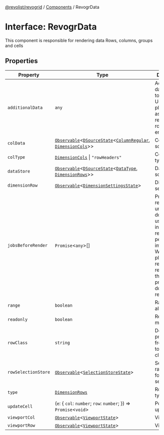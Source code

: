 [@revolist/revogrid](README.md) / [Components](Namespace.Components.md) / RevogrData

# Interface: RevogrData

This component is responsible for rendering data
Rows, columns, groups and cells

## Properties

| Property | Type | Description | Defined in |
| ------ | ------ | ------ | ------ |
| `additionalData` | `any` | Additional data to pass to renderer Used in plugins such as vue or react to pass root app entity to cells | [src/components.d.ts:300](https://github.com/revolist/revogrid/blob/69db770b4dd0e83354c8d987e03567beaf944291/src/components.d.ts#L300) |
| `colData` | [`Observable`](TypeAlias.Observable.md)\<[`DSourceState`](TypeAlias.DSourceState.md)\<[`ColumnRegular`](Interface.ColumnRegular.md), [`DimensionCols`](TypeAlias.DimensionCols.md)\>\> | Column source | [src/components.d.ts:304](https://github.com/revolist/revogrid/blob/69db770b4dd0e83354c8d987e03567beaf944291/src/components.d.ts#L304) |
| `colType` | [`DimensionCols`](TypeAlias.DimensionCols.md) \| `"rowHeaders"` | Column data type | [src/components.d.ts:308](https://github.com/revolist/revogrid/blob/69db770b4dd0e83354c8d987e03567beaf944291/src/components.d.ts#L308) |
| `dataStore` | [`Observable`](TypeAlias.Observable.md)\<[`DSourceState`](TypeAlias.DSourceState.md)\<[`DataType`](TypeAlias.DataType.md), [`DimensionRows`](TypeAlias.DimensionRows.md)\>\> | Data rows source | [src/components.d.ts:312](https://github.com/revolist/revogrid/blob/69db770b4dd0e83354c8d987e03567beaf944291/src/components.d.ts#L312) |
| `dimensionRow` | [`Observable`](TypeAlias.Observable.md)\<[`DimensionSettingsState`](Interface.DimensionSettingsState.md)\> | Dimension settings Y | [src/components.d.ts:316](https://github.com/revolist/revogrid/blob/69db770b4dd0e83354c8d987e03567beaf944291/src/components.d.ts#L316) |
| `jobsBeforeRender` | `Promise`\<`any`\>[] | Prevent rendering until job is done. Can be used for initial rendering performance improvement. When several plugins require initial rendering this will prevent double initial rendering. | [src/components.d.ts:320](https://github.com/revolist/revogrid/blob/69db770b4dd0e83354c8d987e03567beaf944291/src/components.d.ts#L320) |
| `range` | `boolean` | Range allowed | [src/components.d.ts:324](https://github.com/revolist/revogrid/blob/69db770b4dd0e83354c8d987e03567beaf944291/src/components.d.ts#L324) |
| `readonly` | `boolean` | Readonly mode | [src/components.d.ts:328](https://github.com/revolist/revogrid/blob/69db770b4dd0e83354c8d987e03567beaf944291/src/components.d.ts#L328) |
| `rowClass` | `string` | Defines property from which to read row class | [src/components.d.ts:332](https://github.com/revolist/revogrid/blob/69db770b4dd0e83354c8d987e03567beaf944291/src/components.d.ts#L332) |
| `rowSelectionStore` | [`Observable`](TypeAlias.Observable.md)\<[`SelectionStoreState`](TypeAlias.SelectionStoreState.md)\> | Selection, range, focus for row selection | [src/components.d.ts:336](https://github.com/revolist/revogrid/blob/69db770b4dd0e83354c8d987e03567beaf944291/src/components.d.ts#L336) |
| `type` | [`DimensionRows`](TypeAlias.DimensionRows.md) | Row data type | [src/components.d.ts:340](https://github.com/revolist/revogrid/blob/69db770b4dd0e83354c8d987e03567beaf944291/src/components.d.ts#L340) |
| `updateCell` | (`e`: \{ `col`: `number`; `row`: `number`; \}) => `Promise`\<`void`\> | Pointed cell update. | [src/components.d.ts:344](https://github.com/revolist/revogrid/blob/69db770b4dd0e83354c8d987e03567beaf944291/src/components.d.ts#L344) |
| `viewportCol` | [`Observable`](TypeAlias.Observable.md)\<[`ViewportState`](Interface.ViewportState.md)\> | Viewport X | [src/components.d.ts:348](https://github.com/revolist/revogrid/blob/69db770b4dd0e83354c8d987e03567beaf944291/src/components.d.ts#L348) |
| `viewportRow` | [`Observable`](TypeAlias.Observable.md)\<[`ViewportState`](Interface.ViewportState.md)\> | Viewport Y | [src/components.d.ts:352](https://github.com/revolist/revogrid/blob/69db770b4dd0e83354c8d987e03567beaf944291/src/components.d.ts#L352) |
